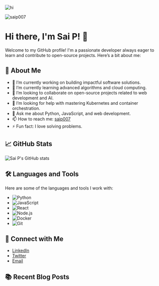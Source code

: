 ![hi](https://media1.giphy.com/media/Q0LdqbADEDDmE/giphy.gif)

<p align="left"> <img src="https://visitor-badge.laobi.icu/badge?page_id=saip007.saip007" alt="saip007" /> </p>

# Hi there, I'm Sai P! 👋

Welcome to my GitHub profile! I'm a passionate developer always eager to learn and contribute to open-source projects. Here’s a bit about me:

## 🚀 About Me

- 🔭 I’m currently working on building impactful software solutions.
- 🌱 I’m currently learning advanced algorithms and cloud computing.
- 👯 I’m looking to collaborate on open-source projects related to web development and AI.
- 🤔 I’m looking for help with mastering Kubernetes and container orchestration.
- 💬 Ask me about Python, JavaScript, and web development.
- 📫 How to reach me: [saip007](mailto:contact@saip007.tech)
- ⚡ Fun fact: I love solving problems.

## 📈 GitHub Stats

![Sai P's GitHub stats](https://github-readme-stats.vercel.app/api?username=saip007&show_icons=true&theme=radical)

## 🛠️ Languages and Tools

Here are some of the languages and tools I work with:

- ![Python](https://img.shields.io/badge/-Python-3776AB?style=flat&logo=python&logoColor=white)
- ![JavaScript](https://img.shields.io/badge/-JavaScript-F7DF1E?style=flat&logo=javascript&logoColor=black)
- ![React](https://img.shields.io/badge/-React-61DAFB?style=flat&logo=react&logoColor=black)
- ![Node.js](https://img.shields.io/badge/-Node.js-339933?style=flat&logo=node.js&logoColor=white)
- ![Docker](https://img.shields.io/badge/-Docker-2496ED?style=flat&logo=docker&logoColor=white)
- ![Git](https://img.shields.io/badge/-Git-F05032?style=flat&logo=git&logoColor=white)

## 🔗 Connect with Me

- [LinkedIn](https://www.linkedin.com/in/your-linkedin-profile)
- [Twitter](https://twitter.com/your-twitter-handle)
- [Email](mailto:saip007@example.com)

## 📚 Recent Blog Posts

<!-- BLOG-POST-LIST:START -->
<!-- BLOG-POST-LIST:END -->
